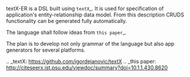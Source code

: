 textX-ER is a DSL built using `textX`_.  It is used for specification of
application's entity-relationship data model. From this description
CRUDS functionality can be generated fully automatically.

The language shall follow ideas from `this paper`_.

The plan is to develop not only grammar of the language but also app generators
for several platforms.

.. _textX: https://github.com/igordejanovic/textX
.. _this paper: http://citeseerx.ist.psu.edu/viewdoc/summary?doi=10.1.1.430.8620

